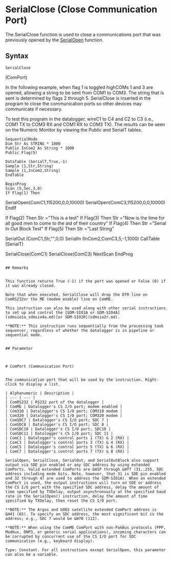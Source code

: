 # SerialClose (Close Communication Port)

The SerialClose function is used to close a communications port that was previously opened by the [SerialOpen](serialopen.md) function.

## Syntax

```
SerialClose
```

(ComPort)

In the following example, when flag 1 is toggled highCOMs 1 and 3 are opened, allowing a string to be sent from COM1 to COM3. The string that is sent is determined by flags 2 through 5. SerialClose is inserted in the program to close the communication ports so other devices may communicate if necessary.

To test this program in the datalogger, wireC1 to C4 and C2 to C3 (i.e., COM1 TX to COM3 RX and COM1 RX to COM3 TX). The results can be seen on the Numeric Monitor by viewing the Public and SerialT tables.

```
SequentialMode
Dim Str As STRING * 1000
Public InCom2 As String * 1000
Public Flag(5)

DataTable (SerialT,True,-1)
Sample (1,Str,String)
Sample (1,InCom2,String)
EndTable

BeginProg
Scan (5,Sec,3,0)
If Flag(1) Then
```

SerialOpen(ComC1,115200,0,0,10000)
SerialOpen(ComC3,115200,0,0,10000)
EndIf

If Flag(2) Then Str ="This is a test"
If Flag(3) Then Str ="Now is the time for all good men to come to the aid of their country"
If Flag(4) Then Str ="Serial In Out Block Test"
If Flag(5) Then Str ="Last String"

SerialOut (ComC1,Str,"",0,0)
SerialIn (InCom2,ComC3,5,-1,1000)
CallTable (SerialT)

SerialClose(ComC1)
SerialClose(ComC3)
NextScan
EndProg

```

## Remarks


This function returns True (-1) if the port was opened or False (0) if it was already closed.

Note that when executed, SerialClose will drop the DTR line on ComRS232or the ME (modem enable) line on ComME.

This instruction can also be used along with other serial instructions to set up and control the [SDM-SIO1A or SDM-SIO4A](sdmsio1a_sdmsio4a.md)[or SDM-SIO2R](sdmsio2r.md).

**NOTE:** This instruction runs sequentially from the processing task sequencer, regardless of whether the datalogger is in pipeline or sequential mode.


## Parameter



# ComPort (Communication Port)


The communication port that will be used by the instruction. Right-click to display a list.

| Alphanumeric | Description |
| --- | --- |
| ComRS232 | RS232 port of the datalogger |
| ComME | Datalogger's CS I/O port; modem enabled |
| Com310 | Datalogger's CS I/O port; COM310 modem |
| Com320 | Datalogger's CS I/O port; COM320 modem |
| ComSDC7 | Datalogger's CS I/O port; SDC 7 |
| ComSDC8 | Datalogger's CS I/O port; SDC 8 |
| ComSDC10 | Datalogger's CS I/O port; SDC10 |
| ComSDC11 | Datalogger's CS I/O port; SDC 11 |
| ComC1 | Datalogger's control ports 1 (TX) & 2 (RX) |
| ComC3 | Datalogger's control ports 3 (TX) & 4 (RX) |
| ComC5 | Datalogger's control ports 5 (TX) & 6 (RX) |
| ComC7 | Datalogger's control ports 7 (TX) & 8 (RX) |

SerialOpen, SerialClose, SerialOut, and SerialOutBlock also support output via SDE pin enabled or any SDC address by using extended ComPorts. Valid extended ComPorts are &H1F through &Hff (31..255, SDC address including mode bits. Note, however, that 31 is SDE pin enabled and 32 through 47 are used to address the SDM-SIO1A). When an extended ComPort is used, the output instructions will turn on SDE or address the CS I/O port with the specified SDC address, delay the amount of time specified by TXDelay, output asynchronously at the specified baud rate in the SerialOpen() instruction, delay the amount of time specified by TXDelay, then reset the CS I/O port.

**NOTE:** The Argos and GOES satellite extended ComPort address is &H41 (65). To specify an SDC address, the most significant bit is the address; e.g., SDC 7 would be &H70 (112).

**NOTE:** When using the ComME ComPort with non-PakBus protocols (PPP, Modbus, DNP3, or generic serial applications), incoming characters can be corrupted by concurrent use of the CS I/O port for SDC communication (e.g., keyboard display).

Type: Constant. For all instructions except SerialOpen, this parameter can also be a variable.
```
